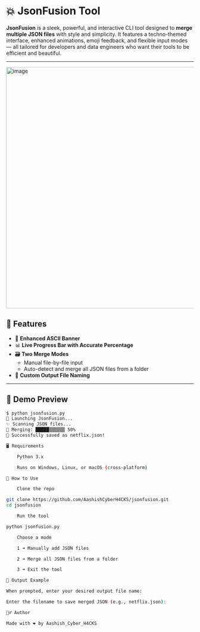 # 💥 JsonFusion Tool

**JsonFusion** is a sleek, powerful, and interactive CLI tool designed to **merge multiple JSON files** with style and simplicity. It features a techno-themed interface, enhanced animations, emoji feedback, and flexible input modes — all tailored for developers and data engineers who want their tools to be efficient and beautiful.

---
<img width="1333" height="649" alt="image" src="https://github.com/user-attachments/assets/55f4eb0f-7d8a-4ab5-a42a-c2f2ade06548" />


## 🔧 Features
- 💜 **Enhanced ASCII Banner**
- 📊 **Live Progress Bar with Accurate Percentage**  
- 🗃️ **Two Merge Modes**
  - Manual file-by-file input
  - Auto-detect and merge all JSON files from a folder
- 💾 **Custom Output File Naming**

---

## 📸 Demo Preview

```bash
$ python jsonfusion.py
💜 Launching JsonFusion...
✨ Scanning JSON files...
📂 Merging: █████▒▒▒▒▒▒ 50%
🎉 Successfully saved as netflix.json!

🖥️ Requirements

    Python 3.x

    Runs on Windows, Linux, or macOS (cross-platform)

🚀 How to Use

    Clone the repo

git clone https://github.com/AashishCyberH4CKS/jsonfusion.git
cd jsonfusion

    Run the tool

python jsonfusion.py

    Choose a mode

    1 ➜ Manually add JSON files

    2 ➜ Merge all JSON files from a folder

    3 ➜ Exit the tool

📂 Output Example

When prompted, enter your desired output file name:

Enter the filename to save merged JSON (e.g., netflix.json):

🙋‍♂️ Author

Made with ❤️ by Aashish_Cyber_H4CKS
